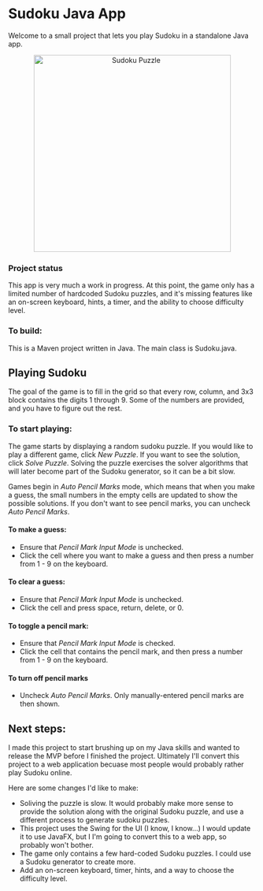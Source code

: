 # Sudoku Java App

Welcome to a small project that lets you play Sudoku in a standalone Java app.

<div style="text-align:center;">
  <img src="https://i.imgur.com/JootK7X.png" alt="Sudoku Puzzle" height="400">
</div>

### Project status

This app is very much a work in progress. At this point, the game only has a limited number of hardcoded Sudoku puzzles, 
and it's missing features like an on-screen keyboard, hints, a timer, and the ability to choose difficulty level.

### To build:

This is a Maven project written in Java. The main class is Sudoku.java.

## Playing Sudoku 
The goal of the game is to fill in the grid so that every row, column, and 3x3 block contains the digits 1 through 9.
Some of the numbers are provided, and you have to figure out the rest.


### To start playing:

The game starts by displaying a random sudoku puzzle. 
If you would like to play a different game, click
_New Puzzle_. If you want to see the solution, click _Solve Puzzle_. 
Solving the puzzle exercises the solver algorithms that will later
become part of the Sudoku generator, so it can be a bit slow.

Games begin in _Auto Pencil Marks_ mode, which means that when 
you make a guess, the small numbers in the empty cells
are updated to show the possible solutions. If you don't want to see pencil marks, you can uncheck
_Auto Pencil Marks_.

#### To make a guess:
* Ensure that _Pencil Mark Input Mode_ is unchecked.
* Click the cell where you want to make a guess and then press a number from 1 - 9 on the keyboard.

#### To clear a guess:
* Ensure that _Pencil Mark Input Mode_ is unchecked.
* Click the cell and press space, return, delete, or 0.

#### To toggle a pencil mark:
* Ensure that _Pencil Mark Input Mode_ is checked.
* Click the cell that contains the pencil mark, and then press a number from 1 - 9 on the keyboard.

#### To turn off pencil marks
* Uncheck _Auto Pencil Marks_. Only manually-entered pencil marks are then shown.

## Next steps:

I made this project to start brushing up on my Java skills and wanted
to release the MVP before I finished the project. Ultimately I'll convert this project to a web application
becuase most people would probably rather play Sudoku online.

Here are some changes I'd like to make:

* Soliving the puzzle is slow. It would probably make more sense to provide the solution along with the original Sudoku puzzle, and use a different process to generate sudoku puzzles. 
* This project uses the Swing for the UI (I know, I know...) I would update it to use JavaFX, but I I'm going to convert this to a web app, so probably won't bother. 
* The game only contains a few hard-coded Sudoku puzzles. I could use a Sudoku generator to create more.
* Add an on-screen keyboard, timer, hints, and a way to choose the difficulty level.

